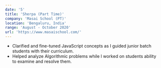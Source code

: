 ```yaml
---
date: '5'
title: 'Sherpa (Part Time)'
company: 'Masai School (PT)'
location: 'Bengaluru, India'
range: 'August - October 2020'
url: 'https://www.masaischool.com/'
---
```


- Clarified and fine-tuned JavaScript concepts as I guided junior batch students with their curriculum.
- Helped analyze Algorithmic problems while I worked on students ability to examine and resolve them.
